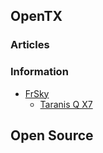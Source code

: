 ## OpenTX


### Articles


### Information
- [FrSky](https://www.frsky-rc.com)
	- [Taranis Q X7](https://www.frsky-rc.com/product/taranis-q-x7-2/)


## Open Source

